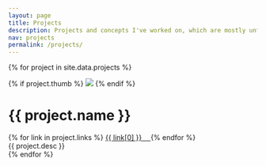 ```yaml
---
layout: page
title: Projects
description: Projects and concepts I've worked on, which are mostly unfinished
nav: projects
permalink: /projects/
---
```


{% for project in site.data.projects %}
  <div class="project">
    <div class="thumb">
      {% if project.thumb %}
        <img src="{{ site.baseurl }}/images/{{ project.name }}/{{ project.thumb }}" />
      {% endif %}
    </div>
    <div class="desc">
      <div class="title">
        <h1>
          {{ project.name }}
        </h1>
        <span class="links">
          {% for link in project.links %}
            <a href="{{ link[1] }}" target="_blank">
              {{ link[0] }}&emsp;
            </a>
          {% endfor %}
        </span>
      </div>
      {{ project.desc }}
    </div>
  </div>
{% endfor %}
